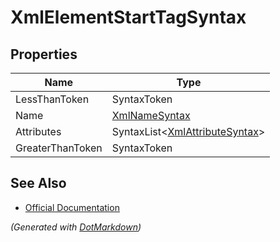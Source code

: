 # XmlElementStartTagSyntax

## Properties

| Name             | Type                                                     |
| ---------------- | -------------------------------------------------------- |
| LessThanToken    | SyntaxToken                                              |
| Name             | [XmlNameSyntax](XmlNameSyntax.md)                        |
| Attributes       | SyntaxList\<[XmlAttributeSyntax](XmlAttributeSyntax.md)> |
| GreaterThanToken | SyntaxToken                                              |

## See Also

* [Official Documentation](https://docs.microsoft.com/en-us/dotnet/api/microsoft.codeanalysis.csharp.syntax.xmlelementstarttagsyntax)


*\(Generated with [DotMarkdown](http://github.com/JosefPihrt/DotMarkdown)\)*
